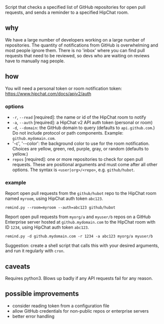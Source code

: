 Script that checks a specified list of GitHub repositories
for open pull requests,
and sends a reminder to a specified HipChat room.

## why

We have a large number of developers working on a large number of repositories.
The quantity of notifications from GitHub is overwhelming
and most people ignore them.
There is no 'inbox' where you can find pull requests that need to be reviewed,
so devs who are waiting on reviews have to manually nag people.

## how

You will need a personal token or room notification token:
https://www.hipchat.com/docs/apiv2/auth

### options

* `-r`, `--read` [required]: the name or id of the HipChat room to notify
* `-a`, `--auth` [required]: a HipChat v2 API auth token (personal or room)
* `-d`, `--domain`: the GitHub domain to query (defaults to `api.github.com`.)
  Do not include protocol or path components. Example: `github.mydomain.com`.
* '-c', '--color': the background color to use for the room notification.
  Choices are yellow, green, red, purple, gray, or random (defaults to yellow.)
* `repos` [required]: one or more repositories to check for open pull requests.
  These are positional arguments and must come after all other options.
  The syntax is `<user|org>/<repo>`, e.g. `github/hubot`.

### example

Report open pull requests from the `github/hubot` repo
to the HipChat room named `myroom`,
using HipChat auth token `abc123`.

    remind.py --room=myroom --auth=abc123 github/hubot

Report open pull requests from `myorg/a` and `myuser/b` repos
on a GitHub Enterprise server hosted at `github.mydomain.com`
to the HipChat room with ID `1234`,
using HipChat auth token `abc123`.

    remind.py -d github.mydomain.com -r 1234 -a abc123 myorg/a myuser/b

Suggestion: create a shell script that calls this with your desired arguments,
and run it regularly with `cron`.

## caveats

Requires python3. Blows up badly if any API requests fail for any reason.

## possible improvements

* consider reading token from a configuration file
* allow GitHub credentials for non-public repos or enterprise servers
* better error handling
